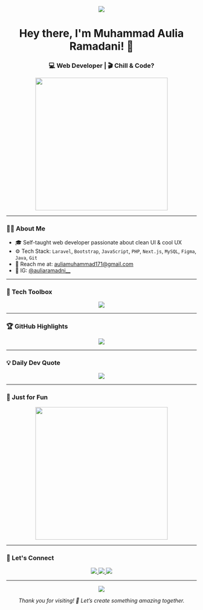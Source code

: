 <p align="center">
  <img src="https://capsule-render.vercel.app/api?type=waving&color=gradient&height=150&section=header&text=Welcome!&fontSize=40&animation=twinkling" />
</p>

<h1 align="center">Hey there, I'm Muhammad Aulia Ramadani! 👋</h1>
<h3 align="center">💻 Web Developer | 🎬 Chill & Code?</h3>

<p align="center">
  <img src="https://github.com/user-attachments/assets/0e6771ad-9023-4ad0-878d-d6506bdff9fd" width="350" />
</p>

---

### 👨‍💻 About Me

- 🎓 Self-taught web developer passionate about clean UI & cool UX  
- ⚙️ Tech Stack: `Laravel`, `Bootstrap`, `JavaScript`, `PHP`, `Next.js`, `MySQL`, `Figma`, `Java`, `Git`  
- 📧 Reach me at: [auliamuhammad171@gmail.com](mailto:auliamuhammad171@gmail.com)  
- 📸 IG: [@auliaramadni__](https://instagram.com/auliaramadni__)


---

### 🧰 Tech Toolbox

<p align="center">
  <img src="https://skillicons.dev/icons?i=html,css,bootstrap,js,php,laravel,vscode,git,figma,mysql,nextjs,java" />
</p>

---

### 🏆 GitHub Highlights

<p align="center">
  <img src="https://github-profile-trophy.vercel.app/?username=muhammadauliaramadani&theme=onedark&no-frame=true&column=6" />
</p>

---

### 💡 Daily Dev Quote

<p align="center">
  <img src="https://quotes-github-readme.vercel.app/api?type=horizontal&theme=dark" />
</p>

---

### 🎨 Just for Fun

<p align="center">
  <img src="https://github.com/user-attachments/assets/11d0b575-2fe2-4dcc-a2a8-813b250ec81b" width="350" />
</p>

---

### 🔗 Let's Connect

<p align="center">
  <a href="mailto:auliamuhammad171@gmail.com">
    <img src="https://img.shields.io/badge/Gmail-EA4335?style=for-the-badge&logo=gmail&logoColor=white" />
  </a>
  <a href="https://instagram.com/auliaramadni__">
    <img src="https://img.shields.io/badge/Instagram-E4405F?style=for-the-badge&logo=instagram&logoColor=white" />
  </a>
  <a href="https://github.com/muhammadauliaramadani">
    <img src="https://img.shields.io/badge/GitHub-171515?style=for-the-badge&logo=github&logoColor=white" />
  </a>
</p>

---

<p align="center">
  <img src="https://capsule-render.vercel.app/api?type=waving&color=0:FF6B6B,100:FFD93D&height=100&section=footer&animation=twinkling" />
</p>

<p align="center"><i>Thank you for visiting! 🚀 Let’s create something amazing together.</i></p>
